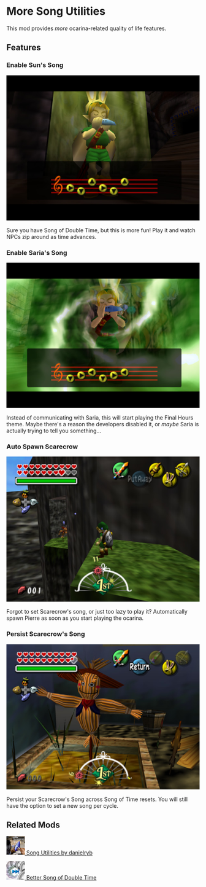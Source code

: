 # More Song Utilities

This mod provides *more* ocarina-related quality of life features.

## Features
### Enable Sun's Song
![](https://github.com/magemods/mm-more-song-utils/blob/main/thunderstore_package/images/suns-song.jpg?raw=true)

Sure you have Song of Double Time, but this is more fun! Play it and watch NPCs zip around as time advances.

### Enable Saria's Song
![](https://github.com/magemods/mm-more-song-utils/blob/main/thunderstore_package/images/sarias-song.jpg?raw=true)

Instead of communicating with Saria, this will start playing the Final Hours theme. Maybe there's a reason the developers disabled it, or *maybe* Saria is actually trying to tell you something...

### Auto Spawn Scarecrow
![](https://github.com/magemods/mm-more-song-utils/blob/main/thunderstore_package/images/scarecrow-auto.jpg?raw=true)

Forgot to set Scarecrow's song, or just too lazy to play it? Automatically spawn Pierre as soon as you start playing the ocarina.

### Persist Scarecrow's Song
![](https://github.com/magemods/mm-more-song-utils/blob/main/thunderstore_package/images/scarecrow-persist.jpg?raw=true)

Persist your Scarecrow's Song across Song of Time resets. You will still have the option to set a new song per cycle.

## Related Mods

[![<](https://github.com/magemods/mm-more-song-utils/blob/main/thunderstore_package/images/danielryb-Song_Utilities-1.0.2.png?raw=true) Song Utilities by danielryb](https://thunderstore.io/c/zelda-64-recompiled/p/danielryb/Song_Utilities/)

[![<](https://github.com/magemods/mm-more-song-utils/blob/main/thunderstore_package/images/danielryb-Better_Song_of_Double_Time-1.0.0.png?raw=true) Better Song of Double Time](https://thunderstore.io/c/zelda-64-recompiled/p/danielryb/Better_Song_of_Double_Time/)